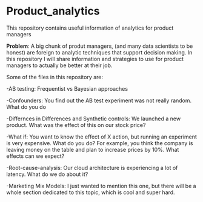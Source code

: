 # Product_analytics
This repository contains useful information of analytics for product managers

__Problem__: A big chunk of produt managers, (and many data scientists to be honest)  are foreign to analytic techniques that support decision making. In this repository I will share information and strategies to use for product managers to actually be better at their job. 

Some of the files in this repository are:

  -AB testing: Frequentist vs Bayesian approaches
  
  -Confounders: You find out the AB test experiment was not really random. What do you do
  
  -Differnces in Differences and Synthetic controls: We launched a new product. What was the effect of this on our stock price?
  
  -What if: You want to know the effect of X action, but running an experiment is very expensive. What do you do? For example, you think the company is leaving money on the table and plan to increase prices by 10%. What           effects can we expect?
  
  -Root-cause-analysis: Our cloud architecture is experiencing a lot of latency. What do we do about it?
  
  -Marketing Mix Models: I just wanted to mention this one, but there will be a whole section dedicated to this topic, which is cool and super hard.
